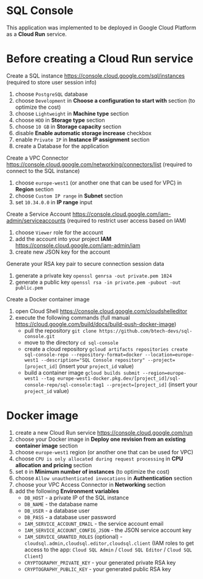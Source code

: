# SQL Console

This application was implemented to be deployed in Google Cloud Platform as a **Cloud Run** service.

# Before creating a Cloud Run service

Create a SQL instance https://console.cloud.google.com/sql/instances (required to store user session info)
1. choose `PostgreSQL` database
2. choose `Development` in **Choose a configuration to start with** section (to optimize the cost)
3. choose `Lightweight` in **Machine type** section
4. choose `HDD` in **Storage type** section
5. choose `10 GB` in **Storage capacity** section
6. disable **Enable automatic storage increase** checkbox
7. enable `Private IP` in **Instance IP assignment** section
8. create a Database for the application

Create a VPC Connector https://console.cloud.google.com/networking/connectors/list (required to connect to the SQL instance)
1. choose `europe-west1` (or another one that can be used for VPC) in **Region** section
2. choose `Custom IP range` in **Subnet** section
3. set `10.34.0.0` in **IP range** input

Create a Service Account https://console.cloud.google.com/iam-admin/serviceaccounts (required to restrict user access based on IAM)
1. choose `Viewer` role for the account
2. add the account into your project **IAM** https://console.cloud.google.com/iam-admin/iam
3. create new JSON key for the account 

Generate your RSA key pair to secure connection session data
1. generate a private key `openssl genrsa -out private.pem 1024`
2. generate a public key `openssl rsa -in private.pem -pubout -out public.pem`

Create a Docker container image
1. open Cloud Shell https://console.cloud.google.com/cloudshelleditor
2. execute the following commands (full manual https://cloud.google.com/build/docs/build-push-docker-image)
   - pull the repository `git clone https://github.com/btech-devs/sql-console.git`
   - move to the directory `cd sql-console`
   - create a cloud repository `gcloud artifacts repositories create sql-console-repo --repository-format=docker --location=europe-west1 --description="SQL Console repository" --project=[project_id]` (insert your `project_id` value)
   - build a container image `gcloud builds submit --region=europe-west1 --tag europe-west1-docker.pkg.dev/[project_id]/sql-console-repo/sql-console:tag1 --project=[project_id]` (insert your `project_id` value)

# Docker image

[//]: # (1. push a Docker image into your Google Container Registry https://cloud.google.com/container-registry/docs/pushing-and-pulling)
1. create a new Cloud Run service https://console.cloud.google.com/run
2. choose your Docker image in **Deploy one revision from an existing container image** section
3. choose `europe-west1` region (or another one that can be used for VPC)
4. choose `CPU is only allocated during request processing` in **CPU allocation and pricing** section
5. set `0` in **Minimum number of instances** (to optimize the cost)
6. choose `Allow unauthenticated invocations` in **Authentication** section
7. choose your VPC Access Connector in **Networking** section
8. add the following **Environment variables**
   * `DB_HOST` - a private IP of the SQL instance
   * `DB_NAME` - the database name
   * `DB_USER` - a database user
   * `DB_PASS` - a database user password
   * `IAM_SERVICE_ACCOUNT_EMAIL` - the service account email
   * `IAM_SERVICE_ACCOUNT_CONFIG_JSON` - the JSON service account key
   * `IAM_SERVICE_GRANTED_ROLES` (optional) - `cloudsql.admin,cloudsql.editor,cloudsql.client` (IAM roles to get access to the app: `Cloud SQL Admin` / `Cloud SQL Editor` / `Cloud SQL Client`)
   * `CRYPTOGRAPHY_PRIVATE_KEY` - your generated private RSA key
   * `CRYPTOGRAPHY_PUBLIC_KEY` - your generated public RSA key